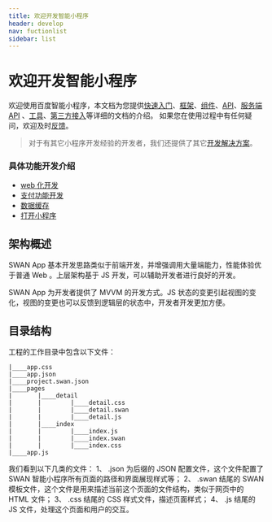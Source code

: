 ```yaml
---
title: 欢迎开发智能小程序
header: develop
nav: fuctionlist
sidebar: list
---
```

# 欢迎开发智能小程序

欢迎使用百度智能小程序，本文档为您提供[快速入门](https://smartprogram.baidu.com/docs/develop/tutorial/demo/)、[框架](https://smartprogram.baidu.com/docs/develop/framework/app_service/)、[组件](http://smartprogram.baidu.com/docs/develop/component/componetlist/)、[API](https://smartprogram.baidu.com/docs/develop/api/apilist/)、[服务端 API](https://smartprogram.baidu.com/docs/develop/serverapi/open_feed/) 、[工具](https://smartprogram.baidu.com/docs/develop/devtools/show_sur/)、[第三方接入](https://smartprogram.baidu.com/docs/develop/third/pro/)等详细的文档的介绍。
如果您在使用过程中有任何疑问，欢迎及时[反馈](https://zhiqiu.baidu.com/imcswebchat/chat/html/message.html?id=797&token=8cvemmp5o16moo61t5t0h06hagggkffl&domainID=smartapp)。

> 对于有其它小程序开发经验的开发者，我们还提供了其它[开发解决方案](https://smartprogram.baidu.com/docs/develop/tutorial/move/)。

### 具体功能开发介绍

* [web 化开发](http://smartprogram.baidu.com/docs/develop/function/webintroduction/)
* [支付功能开发](http://smartprogram.baidu.com/docs/develop/function/invoke_process/)
* [数据缓存](http://smartprogram.baidu.com/docs/develop/api/storage_save/)
* [打开小程序](http://smartprogram.baidu.com/docs/develop/function/opensmartprogram/)

## 架构概述

SWAN App 基本开发思路类似于前端开发，并增强调用大量端能力，性能体验优于普通 Web 。上层架构基于 JS 开发，可以辅助开发者进行良好的开发。

SWAN App 为开发者提供了 MVVM 的开发方式。JS 状态的变更引起视图的变化，视图的变更也可以反馈到逻辑层的状态中，开发者开发更加方便。

## 目录结构

工程的工作目录中包含以下文件：

```
|____app.css
|____app.json
|____project.swan.json
|____pages
|       |____detail
|       |        |____detail.css
|       |        |____detail.swan
|       |        |____detail.js
|       |____index
|       |        |____index.js
|       |        |____index.swan
|       |        |____index.css
|____app.js
```

我们看到以下几类的文件：
1、 .json 为后缀的 JSON 配置文件，这个文件配置了 SWAN 智能小程序所有页面的路径和界面展现样式等；
2、 .swan 结尾的 SWAN 模板文件，这个文件是用来描述当前这个页面的文件结构，类似于网页中的 HTML 文件；
3、 .css 结尾的 CSS 样式文件，描述页面样式；
4、 .js 结尾的 JS 文件，处理这个页面和用户的交互。




